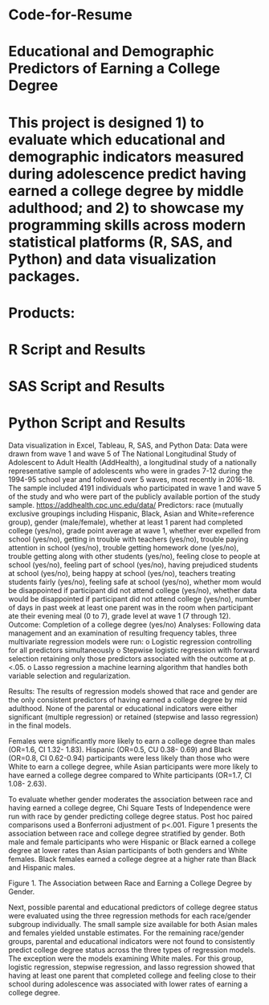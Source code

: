 # Code-for-Resume

# Educational and Demographic Predictors of Earning a College Degree
# This project is designed 1) to evaluate which educational and demographic indicators measured during adolescence predict having earned a college degree by middle adulthood; and 2) to showcase my programming skills across modern statistical platforms (R, SAS, and Python) and data visualization packages.
# Products: 
# R Script and Results
# SAS Script and Results
# Python Script and Results
Data visualization in Excel, Tableau, R, SAS, and Python
Data: Data were drawn from wave 1 and wave 5 of The National Longitudinal Study of Adolescent to Adult Health (AddHealth), a longitudinal study of a nationally representative sample of adolescents who were in grades 7-12 during the 1994-95 school year and followed over 5 waves, most recently in 2016-18. The sample included 4191 individuals who participated in wave 1 and wave 5 of the study and who were part of the publicly available portion of the study sample. https://addhealth.cpc.unc.edu/data/ 
Predictors: race (mutually exclusive groupings including Hispanic, Black, Asian and White=reference group), gender (male/female), whether at least 1 parent had completed college (yes/no), grade point average at wave 1, whether ever expelled from school (yes/no), getting in trouble with teachers (yes/no), trouble paying attention in school (yes/no), trouble getting homework done (yes/no), trouble getting along with other students (yes/no), feeling close to people at school (yes/no), feeling part of school (yes/no), having prejudiced students at school (yes/no), being happy at school (yes/no), teachers treating students fairly (yes/no), feeling safe at school (yes/no), whether mom would be disappointed if participant did not attend college (yes/no), whether data would be disappointed if participant did not attend college (yes/no), number of days in past week at least one parent was in the room when participant ate their evening meal (0 to 7), grade level at wave 1 (7 through 12). 
Outcome: Completion of a college degree (yes/no)
Analyses: Following data management and an examination of resulting frequency tables, three multivariate regression models were run: 
o	Logistic regression controlling for all predictors simultaneously
o	Stepwise logistic regression with forward selection retaining only those predictors associated with the outcome at p.<.05. 
o	Lasso regression a machine learning algorithm that handles both variable selection and regularization. 

Results: The results of regression models showed that race and gender are the only consistent predictors of having earned a college degree by mid adulthood. None of the parental or educational indicators were either significant (multiple regression) or retained (stepwise and lasso regression) in the final models. 

Females were significantly more likely to earn a college degree than males (OR=1.6, CI 1.32- 1.83). Hispanic (OR=0.5, CU 0.38- 0.69) and Black (OR=0.8, CI 0.62-0.94) participants were less likely than those who were White to earn a college degree, while Asian participants were more likely to have earned a college degree compared to White participants (OR=1.7, CI 1.08- 2.63).

To evaluate whether gender moderates the association between race and having earned a college degree, Chi Square Tests of Independence were run with race by gender predicting college degree status. Post hoc paired comparisons used a Bonferroni adjustment of p<.001. Figure 1 presents the association between race and college degree stratified by gender. Both male and female participants who were Hispanic or Black earned a college degree at lower rates than Asian participants of both genders and White females. Black females earned a college degree at a higher rate than Black and Hispanic males. 

Figure 1. The Association between Race and Earning a College Degree by Gender.
 
Next, possible parental and educational predictors of college degree status were evaluated using the three regression methods for each race/gender subgroup individually. The small sample size available for both Asian males and females yielded unstable estimates. For the remaining race/gender groups, parental and educational indicators were not found to consistently predict college degree status across the three types of regression models. The exception were the models examining White males. For this group, logistic regression, stepwise regression, and lasso regression showed that having at least one parent that completed college and feeling close to their school during adolescence was associated with lower rates of earning a college degree.  

